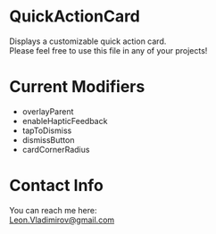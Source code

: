 # QuickActionCard

Displays a customizable quick action card. <br>
Please feel free to use this file in any of your projects!

# Current Modifiers
<ul>
<li>overlayParent</li>
<li>enableHapticFeedback</li>
<li>tapToDismiss</li>
<li>dismissButton</li>
<li>cardCornerRadius</li>
</ul>


# Contact Info
You can reach me here: <br>
Leon.Vladimirov@gmail.com
